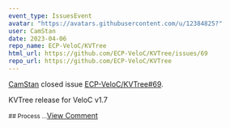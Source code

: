 ```yaml
---
event_type: IssuesEvent
avatar: "https://avatars.githubusercontent.com/u/12384825?"
user: CamStan
date: 2023-04-06
repo_name: ECP-VeloC/KVTree
html_url: https://github.com/ECP-VeloC/KVTree/issues/69
repo_url: https://github.com/ECP-VeloC/KVTree
---
```


<a href='https://github.com/CamStan' target='_blank'>CamStan</a> closed issue <a href='https://github.com/ECP-VeloC/KVTree/issues/69' target='_blank'>ECP-VeloC/KVTree#69</a>.

<p>KVTree release for VeloC v1.7</p><small>## Process...</small><a href='https://github.com/ECP-VeloC/KVTree/issues/69' target='_blank'>View Comment</a>